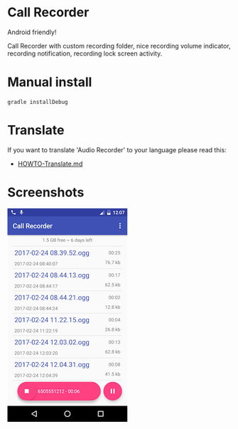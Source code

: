 # Call Recorder

Android friendly!

Call Recorder with custom recording folder, nice recording volume indicator, recording notification, recording lock screen activity.

# Manual install

    gradle installDebug

# Translate

If you want to translate 'Audio Recorder' to your language  please read this:

  * [HOWTO-Translate.md](/docs/HOWTO-Translate.md)

# Screenshots

![shot](/docs/shot.png)
